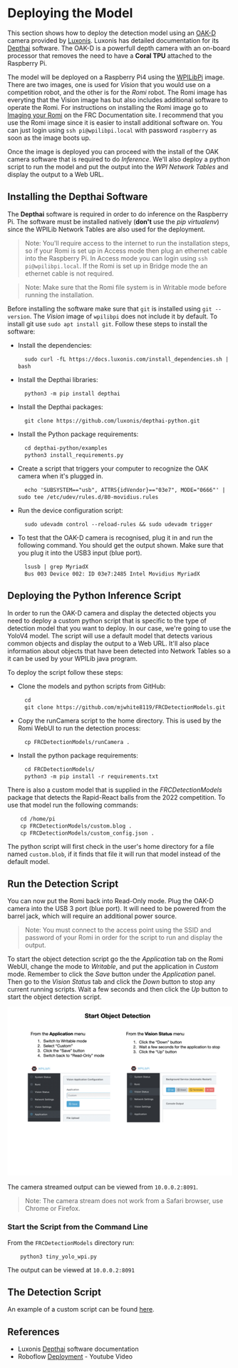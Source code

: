 # Deploying the Model
This section shows how to deploy the detection model using an [OAK-D](https://shop.luxonis.com/products/1098obcenclosure) camera provided by [Luxonis](https://www.luxonis.com/).  Luxonis has detailed documentation for its [Depthai](https://docs.luxonis.com/en/latest/) software.  The OAK-D is a powerfull depth camera with an on-board processor that removes the need to have a **Coral TPU** attached to the Raspberry Pi.

The model will be deployed on a Raspberry Pi4 using the [WPILibPi](https://github.com/wpilibsuite/WPILibPi/releases) image.  There are two images, one is used for *Vision* that you would use on a competition robot, and the other is for the *Romi* robot.  The Romi image has everyting that the Vision image has but also includes additional software to operate the Romi. For instructions on installing the Romi image go to [Imaging your Romi](https://docs.wpilib.org/en/stable/docs/romi-robot/imaging-romi.html) on the FRC Documentation site. I recommend that you use the Romi image since it is easier to install additional software on.  You can just login using `ssh pi@wpilibpi.local` with password `raspberry` as soon as the image boots up. 

Once the image is deployed you can proceed with the install of the OAK camera software that is required to do *Inference*.  We'll also deploy a python script to run the model and put the output into the *WPI Network Tables* and display the output to a Web URL.

## Installing the Depthai Software

The **Depthai** software is required in order to do inference on the Raspberry Pi.  The software must be installed natively (**don't** use the *pip virtualenv*) since the WPILib Network Tables are also used for the deployment.  

> Note: You'll require access to the internet to run the installation steps, so if your Romi is set up in Access mode then plug an ethernet cable into the Raspberry Pi. In Access mode you can login using `ssh pi@wpilibpi.local`.  If the Romi is set up in Bridge mode the an ethernet cable is not required. 

> Note: Make sure that the Romi file system is in Writable mode before running the installation.

Before installing the software make sure that `git` is installed using `git --version`.  The *Vision* image of `wpilibpi` does not include it by default.  To install git use `sudo apt install git`. Follow these steps to install the software:

- Install the dependencies: 

        sudo curl -fL https://docs.luxonis.com/install_dependencies.sh | bash

- Install the Depthai libraries:

        python3 -m pip install depthai

- Install the Depthai packages:

        git clone https://github.com/luxonis/depthai-python.git

- Install the Python package requirements:

        cd depthai-python/examples
        python3 install_requirements.py

- Create a script that triggers your computer to recognize the OAK camera when it's plugged in.

        echo 'SUBSYSTEM=="usb", ATTRS{idVendor}=="03e7", MODE="0666"' | sudo tee /etc/udev/rules.d/80-movidius.rules

- Run the device configuration script:

        sudo udevadm control --reload-rules && sudo udevadm trigger

- To test that the OAK-D camera is recognised, plug it in and run the following command.  You should get the output shown.  Make sure that you plug it into the USB3 input (blue port).

        lsusb | grep MyriadX
        Bus 003 Device 002: ID 03e7:2485 Intel Movidius MyriadX
      

        

## Deploying the Python Inference Script        
In order to run the OAK-D camera and display the detected objects you need to deploy a custom python script that is specific to the type of detection model that you want to deploy.  In our case, we're going to use the YoloV4 model.  The script will use a default model that detects various common objects and display the output to a Web URL. It'll also place information about objects that have been detected into Network Tables so a it can be used by your WPILib java program.

To deploy the script follow these steps:

- Clone the models and python scripts from GitHub:

        cd
        git clone https://github.com/mjwhite8119/FRCDetectionModels.git

- Copy the runCamera script to the home directory.  This is used by the Romi WebUI to run the detection process:

        cp FRCDetectionModels/runCamera .

- Install the python package requirements:

        cd FRCDetectionModels/
        python3 -m pip install -r requirements.txt        

There is also a custom model that is supplied in the *FRCDetectionModels* package that detects the Rapid-React balls from the 2022 competition.  To use that model run the following commands:

        cd /home/pi
        cp FRCDetectionModels/custom.blog .
        cp FRCDetectionModels/custom_config.json .

The python script will first check in the user's home directory for a file named `custom.blob`, if it finds that file it will run that model instead of the default model.

## Run the Detection Script
You can now put the Romi back into Read-Only mode.  Plug the OAK-D camera into the USB 3 port (blue port).  It will need to be powered from the barrel jack, which will require an additional power source.

> Note: You must connect to the access point using the SSID and password of your Romi in order for the script to run and display the output. 

To start the object detection script go the the *Application* tab on the Romi WebUI, change the mode to *Writable*, and put the application in *Custom* mode.  Remember to click the *Save* button under the *Application* panel.  Then go to the *Vision Status* tab and click the *Down* button to stop any current running scripts.  Wait a few seconds and then click the *Up* button to start the object detection script.

![Start Object Detection](../images/FRCMachineLearning/FRCMachineLearning.009.jpeg)

The camera streamed output can be viewed from `10.0.0.2:8091`.  
> Note: The camera stream does not work from a Safari browser, use Chrome or Firefox.

### Start the Script from the Command Line

From the `FRCDetectionModels` directory run:

        python3 tiny_yolo_wpi.py 

The output can be viewed at `10.0.0.2:8091`

## The Detection Script
An example of a custom script can be found [here](https://github.com/mjwhite8119/FRCDetectionModels/blob/master/tiny_yolo_wpi.py). 

## References
- Luxonis [Depthai](https://docs.luxonis.com/en/latest/) software documentation
- Roboflow [Deployment](https://www.youtube.com/watch?v=f2d5YksgQsU) - Youtube Video